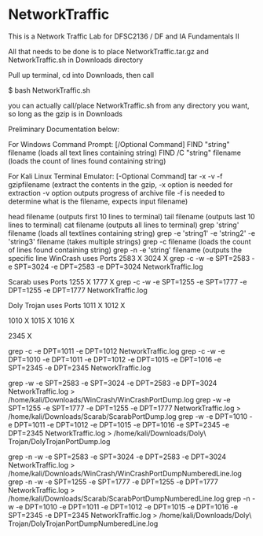 # NetworkTraffic
This is a Network Traffic Lab for DFSC2136 / DF and IA Fundamentals II

All that needs to be done is to place NetworkTraffic.tar.gz and NetworkTraffic.sh in Downloads directory

Pull up terminal, cd into Downloads, then call

$ bash NetworkTraffic.sh

you can actually call/place NetworkTraffic.sh from any directory you want, so long as the gzip is in Downloads

Preliminary Documentation below:

For Windows Command Prompt: [/Optional Command]
FIND "string" filename (loads all text lines containing string)
FIND /C "string" filename (loads the count of lines found containing string)

For Kali Linux Terminal Emulator: [-Optional Command]
tar -x -v -f gzipfilename
(extract the contents in the gzip, -x option is needed for extraction
-v option outputs progress of archive file
-f is needed to determine what is the filename, expects input filename)

head filename (outputs first 10 lines to terminal)
tail filename (outputs last 10 lines to terminal)
cat filename (outputs all lines to terminal)
grep 'string' filename (loads all textlines containing string)
grep -e 'string1' -e 'string2' -e 'string3' filename (takes multiple strings)
grep -c filename (loads the count of lines found containing string)
grep -n -e 'string' filename (outputs the specific line 
WinCrash uses Ports
2583 X
3024 X
grep -c -w -e SPT=2583 -e SPT=3024 -e DPT=2583 -e DPT=3024 NetworkTraffic.log

Scarab uses Ports
1255 X
1777 X
grep -c -w -e SPT=1255 -e SPT=1777 -e DPT=1255 -e DPT=1777 NetworkTraffic.log

Doly Trojan uses Ports
1011 X
1012 X

1010 X
1015 X
1016 X

2345 X

grep -c -e DPT=1011 -e DPT=1012 NetworkTraffic.log
grep -c -w -e DPT=1010 -e DPT=1011 -e DPT=1012 -e DPT=1015 -e DPT=1016 -e SPT=2345 -e DPT=2345 NetworkTraffic.log




grep -w -e SPT=2583 -e SPT=3024 -e DPT=2583 -e DPT=3024 NetworkTraffic.log > /home/kali/Downloads/WinCrash/WinCrashPortDump.log
grep -w -e SPT=1255 -e SPT=1777 -e DPT=1255 -e DPT=1777 NetworkTraffic.log > /home/kali/Downloads/Scarab/ScarabPortDump.log
grep -w -e DPT=1010 -e DPT=1011 -e DPT=1012 -e DPT=1015 -e DPT=1016 -e SPT=2345 -e DPT=2345 NetworkTraffic.log > /home/kali/Downloads/Doly\ Trojan/DolyTrojanPortDump.log

grep -n -w -e SPT=2583 -e SPT=3024 -e DPT=2583 -e DPT=3024 NetworkTraffic.log > /home/kali/Downloads/WinCrash/WinCrashPortDumpNumberedLine.log
grep -n -w -e SPT=1255 -e SPT=1777 -e DPT=1255 -e DPT=1777 NetworkTraffic.log > /home/kali/Downloads/Scarab/ScarabPortDumpNumberedLine.log
grep -n -w -e DPT=1010 -e DPT=1011 -e DPT=1012 -e DPT=1015 -e DPT=1016 -e SPT=2345 -e DPT=2345 NetworkTraffic.log > /home/kali/Downloads/Doly\ Trojan/DolyTrojanPortDumpNumberedLine.log
